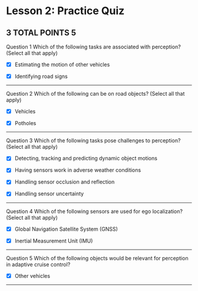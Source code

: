 # Lesson 2: Practice Quiz
3 TOTAL POINTS 5
------------------------------------------------------------------

Question 1
Which of the following tasks are associated with perception? (Select all that apply)


- [x] Estimating the motion of other vehicles



- [x] Identifying road signs

--------------------------------------------------------------

Question 2
Which of the following can be on road objects? (Select all that apply)




- [x] Vehicles



- [x] Potholes

--------------------------------------------------------------------

Question 3
Which of the following tasks pose challenges to perception? (Select all that apply)


- [x] Detecting, tracking and predicting dynamic object motions


- [x] Having sensors work in adverse weather conditions



- [x] Handling sensor occlusion and reflection



- [x] Handling sensor uncertainty

------------------------------------------------------------------------------------

Question 4
Which of the following sensors are used for ego localization? (Select all that apply)


- [x] Global Navigation Satellite System (GNSS)



- [x] Inertial Measurement Unit (IMU)


---------------------------------------------------------------------------------------

Question 5
Which of the following objects would be relevant for perception in adaptive cruise control?


- [x] Other vehicles


-------------------------------------------------------------------------------


